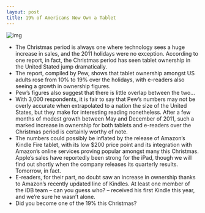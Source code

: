 ```yaml
---
layout: post
title: 19% of Americans Now Own a Tablet
---
```

![img](http://media.idownloadblog.com/wp-content/uploads/2012/01/apple-ipad-sales-2.jpg)
* The Christmas period is always one where technology sees a huge increase in sales, and the 2011 holidays were no exception. According to one report, in fact, the Christmas period has seen tablet ownership in the United Stated jump dramatically.
* The report, compiled by Pew, shows that tablet ownership amongst US adults rose from 10% to 19% over the holidays, with e-readers also seeing a growth in ownership figures.
* Pew’s figures also suggest that there is little overlap between the two…
* With 3,000 respondents, it is fair to say that Pew’s numbers may not be overly accurate when extrapolated to a nation the size of the United States, but they make for interesting reading nonetheless. After a few months of modest growth between May and December of 2011, such a marked increase in ownership for both tablets and e-readers over the Christmas period is certainly worthy of note.
* The numbers could possibly be inflated by the release of Amazon’s Kindle Fire tablet, with its low $200 price point and its integration with Amazon’s online services proving popular amongst many this Christmas. Apple’s sales have reportedly been strong for the iPad, though we will find out shortly when the company releases its quarterly results. Tomorrow, in fact.
* E-readers, for their part, no doubt saw an increase in ownership thanks to Amazon’s recently updated line of Kindles. At least one member of the iDB team – can you guess who? – received his first Kindle this year, and we’re sure he wasn’t alone.
* Did you become one of the 19% this Christmas?


